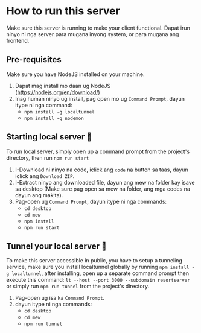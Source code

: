 
# How to run this server  
Make sure this server is running to make your client functional. 
Dapat irun ninyo ni nga server para mugana inyong system, or para mugana ang frontend.

## Pre-requisites
Make sure you have NodeJS installed on your machine.
1. Dapat mag install mo daan ug NodeJS (https://nodejs.org/en/download/)
2. Inag human ninyo ug install, pag open mo ug ``Command Prompt``, dayun itype ni nga command:
    - ``npm install -g localtunnel``
    - ``npm install -g nodemon``

## Starting local server 🚀  
To run local server, simply open up a command prompt from the project's directory, then run `npm run start`  

1. I-Download ni ninyo na code, iclick ang ``code`` na button sa taas, dayun iclick ang ``Download ZIP``.
2. I-Extract ninyo ang downloaded file, dayun ang mew na folder kay isave sa desktop (Make sure pag open sa mew na folder, ang mga codes na dayun ang makita).
3. Pag-open ug ``Command Prompt``, dayun itype ni nga commands:
    - ``cd desktop``
    - ``cd mew``
    - ``npm install``
    - ``npm run start``

## Tunnel your local server 🚀 
To make this server accessible in public, you have to setup a tunneling service, make sure you install localtunnel globally by running `npm install -g localtunnel`, after installing, open up a separate command prompt then execute this command: `lt --host --port 3000 --subdomain resortserver` or simply run `npm run tunnel` from the project's directory.

1. Pag-open ug isa ka ``Command Prompt``.
2. dayun itype ni nga commands:
    - ``cd desktop``
    - ``cd mew``
    - ``npm run tunnel``


